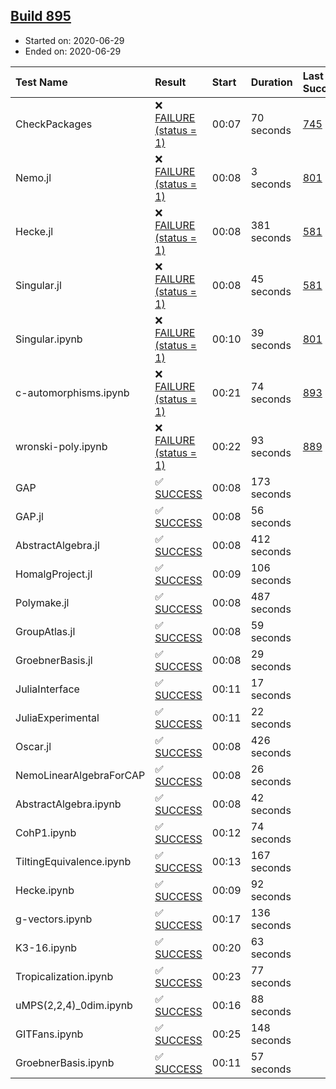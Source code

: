## [Build 895](https://oscarci.mathematik.uni-kl.de/job/oscar-julia-1.4/895/)

* Started on: 2020-06-29
* Ended on: 2020-06-29

| Test Name    | Result | Start | Duration | Last Success | First Failure |
|:-------------|:-------|:------|:---------|:-------------|:--------------|
| CheckPackages | ❌ [FAILURE (status = 1)](https://oscarci.mathematik.uni-kl.de/job/oscar-julia-1.4/895/artifact/logs/build-895/CheckPackages.log) | 00:07 | 70 seconds | [745](https://oscarci.mathematik.uni-kl.de/job/oscar-julia-1.4/745/) | [746](https://oscarci.mathematik.uni-kl.de/job/oscar-julia-1.4/746/) |
| Nemo.jl | ❌ [FAILURE (status = 1)](https://oscarci.mathematik.uni-kl.de/job/oscar-julia-1.4/895/artifact/logs/build-895/Nemo.jl.log) | 00:08 | 3 seconds | [801](https://oscarci.mathematik.uni-kl.de/job/oscar-julia-1.4/801/) | [802](https://oscarci.mathematik.uni-kl.de/job/oscar-julia-1.4/802/) |
| Hecke.jl | ❌ [FAILURE (status = 1)](https://oscarci.mathematik.uni-kl.de/job/oscar-julia-1.4/895/artifact/logs/build-895/Hecke.jl.log) | 00:08 | 381 seconds | [581](https://oscarci.mathematik.uni-kl.de/job/oscar-julia-1.4/581/) | [582](https://oscarci.mathematik.uni-kl.de/job/oscar-julia-1.4/582/) |
| Singular.jl | ❌ [FAILURE (status = 1)](https://oscarci.mathematik.uni-kl.de/job/oscar-julia-1.4/895/artifact/logs/build-895/Singular.jl.log) | 00:08 | 45 seconds | [581](https://oscarci.mathematik.uni-kl.de/job/oscar-julia-1.4/581/) | [582](https://oscarci.mathematik.uni-kl.de/job/oscar-julia-1.4/582/) |
| Singular.ipynb | ❌ [FAILURE (status = 1)](https://oscarci.mathematik.uni-kl.de/job/oscar-julia-1.4/895/artifact/logs/build-895/Singular.ipynb.log) | 00:10 | 39 seconds | [801](https://oscarci.mathematik.uni-kl.de/job/oscar-julia-1.4/801/) | [802](https://oscarci.mathematik.uni-kl.de/job/oscar-julia-1.4/802/) |
| c-automorphisms.ipynb | ❌ [FAILURE (status = 1)](https://oscarci.mathematik.uni-kl.de/job/oscar-julia-1.4/895/artifact/logs/build-895/c-automorphisms.ipynb.log) | 00:21 | 74 seconds | [893](https://oscarci.mathematik.uni-kl.de/job/oscar-julia-1.4/893/) | [894](https://oscarci.mathematik.uni-kl.de/job/oscar-julia-1.4/894/) |
| wronski-poly.ipynb | ❌ [FAILURE (status = 1)](https://oscarci.mathematik.uni-kl.de/job/oscar-julia-1.4/895/artifact/logs/build-895/wronski-poly.ipynb.log) | 00:22 | 93 seconds | [889](https://oscarci.mathematik.uni-kl.de/job/oscar-julia-1.4/889/) | [890](https://oscarci.mathematik.uni-kl.de/job/oscar-julia-1.4/890/) |
| GAP | ✅ [SUCCESS](https://oscarci.mathematik.uni-kl.de/job/oscar-julia-1.4/895/artifact/logs/build-895/GAP.log) | 00:08 | 173 seconds |  |  |
| GAP.jl | ✅ [SUCCESS](https://oscarci.mathematik.uni-kl.de/job/oscar-julia-1.4/895/artifact/logs/build-895/GAP.jl.log) | 00:08 | 56 seconds |  |  |
| AbstractAlgebra.jl | ✅ [SUCCESS](https://oscarci.mathematik.uni-kl.de/job/oscar-julia-1.4/895/artifact/logs/build-895/AbstractAlgebra.jl.log) | 00:08 | 412 seconds |  |  |
| HomalgProject.jl | ✅ [SUCCESS](https://oscarci.mathematik.uni-kl.de/job/oscar-julia-1.4/895/artifact/logs/build-895/HomalgProject.jl.log) | 00:09 | 106 seconds |  |  |
| Polymake.jl | ✅ [SUCCESS](https://oscarci.mathematik.uni-kl.de/job/oscar-julia-1.4/895/artifact/logs/build-895/Polymake.jl.log) | 00:08 | 487 seconds |  |  |
| GroupAtlas.jl | ✅ [SUCCESS](https://oscarci.mathematik.uni-kl.de/job/oscar-julia-1.4/895/artifact/logs/build-895/GroupAtlas.jl.log) | 00:08 | 59 seconds |  |  |
| GroebnerBasis.jl | ✅ [SUCCESS](https://oscarci.mathematik.uni-kl.de/job/oscar-julia-1.4/895/artifact/logs/build-895/GroebnerBasis.jl.log) | 00:08 | 29 seconds |  |  |
| JuliaInterface | ✅ [SUCCESS](https://oscarci.mathematik.uni-kl.de/job/oscar-julia-1.4/895/artifact/logs/build-895/JuliaInterface.log) | 00:11 | 17 seconds |  |  |
| JuliaExperimental | ✅ [SUCCESS](https://oscarci.mathematik.uni-kl.de/job/oscar-julia-1.4/895/artifact/logs/build-895/JuliaExperimental.log) | 00:11 | 22 seconds |  |  |
| Oscar.jl | ✅ [SUCCESS](https://oscarci.mathematik.uni-kl.de/job/oscar-julia-1.4/895/artifact/logs/build-895/Oscar.jl.log) | 00:08 | 426 seconds |  |  |
| NemoLinearAlgebraForCAP | ✅ [SUCCESS](https://oscarci.mathematik.uni-kl.de/job/oscar-julia-1.4/895/artifact/logs/build-895/NemoLinearAlgebraForCAP.log) | 00:08 | 26 seconds |  |  |
| AbstractAlgebra.ipynb | ✅ [SUCCESS](https://oscarci.mathematik.uni-kl.de/job/oscar-julia-1.4/895/artifact/logs/build-895/AbstractAlgebra.ipynb.log) | 00:08 | 42 seconds |  |  |
| CohP1.ipynb | ✅ [SUCCESS](https://oscarci.mathematik.uni-kl.de/job/oscar-julia-1.4/895/artifact/logs/build-895/CohP1.ipynb.log) | 00:12 | 74 seconds |  |  |
| TiltingEquivalence.ipynb | ✅ [SUCCESS](https://oscarci.mathematik.uni-kl.de/job/oscar-julia-1.4/895/artifact/logs/build-895/TiltingEquivalence.ipynb.log) | 00:13 | 167 seconds |  |  |
| Hecke.ipynb | ✅ [SUCCESS](https://oscarci.mathematik.uni-kl.de/job/oscar-julia-1.4/895/artifact/logs/build-895/Hecke.ipynb.log) | 00:09 | 92 seconds |  |  |
| g-vectors.ipynb | ✅ [SUCCESS](https://oscarci.mathematik.uni-kl.de/job/oscar-julia-1.4/895/artifact/logs/build-895/g-vectors.ipynb.log) | 00:17 | 136 seconds |  |  |
| K3-16.ipynb | ✅ [SUCCESS](https://oscarci.mathematik.uni-kl.de/job/oscar-julia-1.4/895/artifact/logs/build-895/K3-16.ipynb.log) | 00:20 | 63 seconds |  |  |
| Tropicalization.ipynb | ✅ [SUCCESS](https://oscarci.mathematik.uni-kl.de/job/oscar-julia-1.4/895/artifact/logs/build-895/Tropicalization.ipynb.log) | 00:23 | 77 seconds |  |  |
| uMPS(2,2,4)_0dim.ipynb | ✅ [SUCCESS](https://oscarci.mathematik.uni-kl.de/job/oscar-julia-1.4/895/artifact/logs/build-895/uMPS-2-2-4-_0dim.ipynb.log) | 00:16 | 88 seconds |  |  |
| GITFans.ipynb | ✅ [SUCCESS](https://oscarci.mathematik.uni-kl.de/job/oscar-julia-1.4/895/artifact/logs/build-895/GITFans.ipynb.log) | 00:25 | 148 seconds |  |  |
| GroebnerBasis.ipynb | ✅ [SUCCESS](https://oscarci.mathematik.uni-kl.de/job/oscar-julia-1.4/895/artifact/logs/build-895/GroebnerBasis.ipynb.log) | 00:11 | 57 seconds |  |  |
